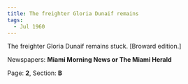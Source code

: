```yaml
---  
title: The freighter Gloria Dunaif remains  
tags:  
  - Jul 1960  
---  
```

  
The freighter Gloria Dunaif remains stuck. [Broward edition.]  
  
Newspapers: **Miami Morning News or The Miami Herald**  
  
Page: **2**, Section: **B** 
